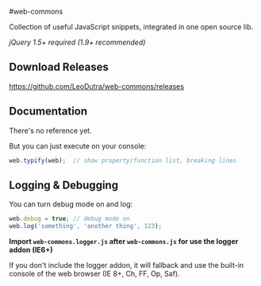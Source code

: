 #web-commons

Collection of useful JavaScript snippets, integrated in one open source lib.

*jQuery 1.5+ required (1.9+ recommended)*

## Download Releases
https://github.com/LeoDutra/web-commons/releases

## Documentation

There's no reference yet.

But you can just execute on your console:

```js
web.typify(web);  // show property/function list, breaking lines
```

## Logging & Debugging

You can turn debug mode on and log:

```js
web.debug = true; // debug mode on
web.log('something', 'another thing', 123);
```

**Import `web-commons.logger.js` after `web-commons.js` for use the logger addon (IE6+)**

If you don't include the logger addon, it will fallback and use the built-in console of the web browser (IE 8+, Ch, FF, Op, Saf).
